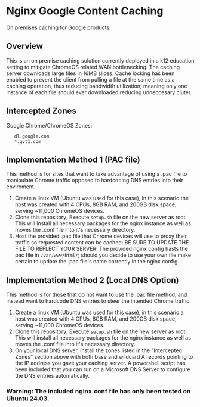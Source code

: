 # Nginx Google Content Caching

On premises caching for Google products.

## Overview

This is an on premise caching solution currently deployed in a k12 education setting to mitigate ChromeOS related WAN bottlenecking. The caching server downloads large files in 16MB slices. Cache locking has been enabled to prevent the client from pulling a file at the same time as a caching operation, thus reducing bandwidth utilization; meaning only one instance of each file should ever downloaded reducing unneccesary cluter.

## Intercepted Zones

Google Chrome/ChromeOS Zones:

       dl.google.com
       *.gvt1.com

## Implementation Method 1 (PAC file)

This method is for sites that want to take advantage of using a .pac file to manipulate Chrome traffic opposed to hardcoding DNS entries into their enviroment.

1. Create a linux VM (Ubuntu was used for this case), in this scenario the host was created with 4 CPUs, 8GB RAM, and 200GB disk space; serving ~11,000 ChromeOS devices.
2. Clone this repository; Execute `setup.sh` file on the new server as root. This will install all necessary packages for the nginx instance as well as moves the .conf file into it's necessary directory.
3. Host the provided .pac file that Chrome devices will use to proxy their traffic so requested content can be cached; BE SURE TO UPDATE THE FILE TO REFLECT YOUR SERVER! The provided nginx config hasts the pac file in `/var/www/html/`; should you decide to use your own file make certain to update the .pac file's name correctly in the nginx config.

## Implementation Method 2 (Local DNS Option)

This method is for those that do not want to use the .pac file method, and instead want to hardcode DNS entries to steer the intended Chrome traffic.

1. Create a linux VM (Ubuntu was used for this case), in this scenario a host was created with 4 CPUs, 8GB RAM, and 200GB disk space; serving ~11,000 ChromeOS devices.
2. Clone this repository; Execute `setup.sh` file on the new server as root. This will install all necessary packages for the nginx instance as well as moves the .conf file into it's necessary directory.
3. On your local DNS server, install the zones listed in the "Intercepted Zones" section above with both base and wildcard A records pointing to the IP address you gave your caching server. A powershell script has been included that you can run on a Microsoft DNS Server to configure the DNS entries automatically.

### Warning: The included nginx.conf file has only been tested on Ubuntu 24.03.
